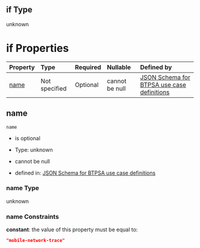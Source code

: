 ## if Type

unknown

# if Properties

| Property      | Type          | Required | Nullable       | Defined by                                                                                                                                                                                                        |
| :------------ | :------------ | :------- | :------------- | :---------------------------------------------------------------------------------------------------------------------------------------------------------------------------------------------------------------- |
| [name](#name) | Not specified | Optional | cannot be null | [JSON Schema for BTPSA use case definitions](btpsa-usecase-properties-services-items-allof-1-then-allof-65-if-properties-name.md "undefined#/properties/services/items/allOf/1/then/allOf/65/if/properties/name") |

## name



`name`

*   is optional

*   Type: unknown

*   cannot be null

*   defined in: [JSON Schema for BTPSA use case definitions](btpsa-usecase-properties-services-items-allof-1-then-allof-65-if-properties-name.md "undefined#/properties/services/items/allOf/1/then/allOf/65/if/properties/name")

### name Type

unknown

### name Constraints

**constant**: the value of this property must be equal to:

```json
"mobile-network-trace"
```
